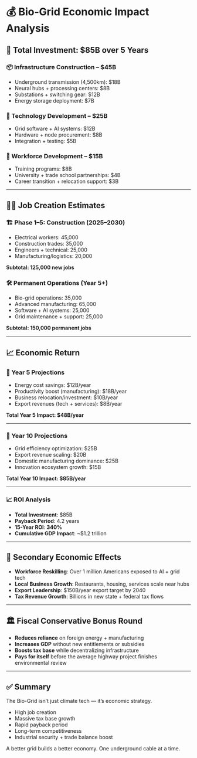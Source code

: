 # 💰 Bio-Grid Economic Impact Analysis

## 💸 Total Investment: $85B over 5 Years

### 📦 Infrastructure Construction – $45B
- Underground transmission (4,500km): $18B
- Neural hubs + processing centers: $8B
- Substations + switching gear: $12B
- Energy storage deployment: $7B

### 🧠 Technology Development – $25B
- Grid software + AI systems: $12B
- Hardware + node procurement: $8B
- Integration + testing: $5B

### 👷 Workforce Development – $15B
- Training programs: $8B
- University + trade school partnerships: $4B
- Career transition + relocation support: $3B

---

## 👷‍♂️ Job Creation Estimates

### 🏗️ Phase 1–5: Construction (2025–2030)
- Electrical workers: 45,000
- Construction trades: 35,000
- Engineers + technical: 25,000
- Manufacturing/logistics: 20,000

**Subtotal: 125,000 new jobs**

### 🛠️ Permanent Operations (Year 5+)
- Bio-grid operations: 35,000
- Advanced manufacturing: 65,000
- Software + AI systems: 25,000
- Grid maintenance + support: 25,000

**Subtotal: 150,000 permanent jobs**

---

## 📈 Economic Return

### 📅 Year 5 Projections
- Energy cost savings: $12B/year
- Productivity boost (manufacturing): $18B/year
- Business relocation/investment: $10B/year
- Export revenues (tech + services): $8B/year

**Total Year 5 Impact: $48B/year**

---

### 📅 Year 10 Projections
- Grid efficiency optimization: $25B
- Export revenue scaling: $20B
- Domestic manufacturing dominance: $25B
- Innovation ecosystem growth: $15B

**Total Year 10 Impact: $85B/year**

---

### 📈 ROI Analysis

- **Total Investment**: $85B
- **Payback Period**: 4.2 years
- **15-Year ROI**: **340%**
- **Cumulative GDP Impact**: ~$1.2 trillion

---

## 🧲 Secondary Economic Effects

- **Workforce Reskilling**: Over 1 million Americans exposed to AI + grid tech
- **Local Business Growth**: Restaurants, housing, services scale near hubs
- **Export Leadership**: $150B/year export target by 2040
- **Tax Revenue Growth**: Billions in new state + federal tax flows

---

## 🏛️ Fiscal Conservative Bonus Round

- **Reduces reliance** on foreign energy + manufacturing
- **Increases GDP** without new entitlements or subsidies
- **Boosts tax base** while decentralizing infrastructure
- **Pays for itself** before the average highway project finishes environmental review

---

## ✅ Summary

The Bio-Grid isn’t just climate tech — it’s economic strategy.

- High job creation
- Massive tax base growth
- Rapid payback period
- Long-term competitiveness
- Industrial security + trade balance boost

A better grid builds a better economy. One underground cable at a time.
